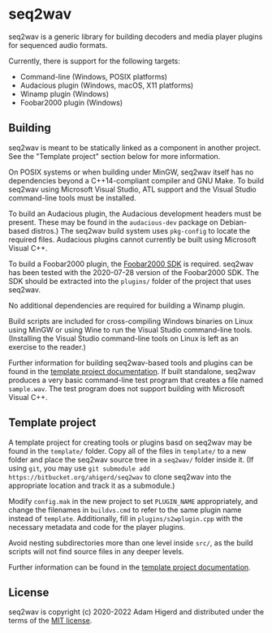 seq2wav
=======

seq2wav is a generic library for building decoders and media player plugins for sequenced audio formats.

Currently, there is support for the following targets:

* Command-line (Windows, POSIX platforms)
* Audacious plugin (Windows, macOS, X11 platforms)
* Winamp plugin (Windows)
* Foobar2000 plugin (Windows)

Building
--------
seq2wav is meant to be statically linked as a component in another project. See the "Template
project" section below for more information.

On POSIX systems or when building under MinGW, seq2wav itself has no dependencies beyond a
C++14-compliant compiler and GNU Make. To build seq2wav using Microsoft Visual Studio, ATL support
and the Visual Studio command-line tools must be installed.

To build an Audacious plugin, the Audacious development headers must be present. These may be found in
the `audacious-dev` package on Debian-based distros.) The seq2wav build system uses `pkg-config` to
locate the required files. Audacious plugins cannot currently be built using Microsoft Visual C++.

To build a Foobar2000 plugin, the [Foobar2000 SDK](https://www.foobar2000.org/SDK) is required.
seq2wav has been tested with the 2020-07-28 version of the Foobar2000 SDK. The SDK should be
extracted into the `plugins/` folder of the project that uses seq2wav.

No additional dependencies are required for building a Winamp plugin.

Build scripts are included for cross-compiling Windows binaries on Linux using MinGW or using Wine
to run the Visual Studio command-line tools. (Installing the Visual Studio command-line tools on
Linux is left as an exercise to the reader.)

Further information for building seq2wav-based tools and plugins can be found in the [template
project documentation](template/README.md). If built standalone, seq2wav produces a very basic
command-line test program that creates a file named `sample.wav`. The test program does not
support building with Microsoft Visual C++.

Template project
----------------
A template project for creating tools or plugins basd on seq2wav may be found in the `template/`
folder. Copy all of the files in `template/` to a new folder and place the seq2wav source tree
in a `seq2wav/` folder inside it. (If using `git`, you may use
`git submodule add https://bitbucket.org/ahigerd/seq2wav` to clone seq2wav into the appropriate
location and track it as a submodule.)

Modify `config.mak` in the new project to set `PLUGIN_NAME` appropriately, and change the filenames
in `buildvs.cmd` to refer to the same plugin name instead of `template`. Additionally, fill in
`plugins/s2wplugin.cpp` with the necessary metadata and code for the player plugins.

Avoid nesting subdirectories more than one level inside `src/`, as the build scripts will not find
source files in any deeper levels.

Further information can be found in the [template project documentation](template/README.md).

License
-------
seq2wav is copyright (c) 2020-2022 Adam Higerd and distributed
under the terms of the [MIT license](LICENSE.md).
